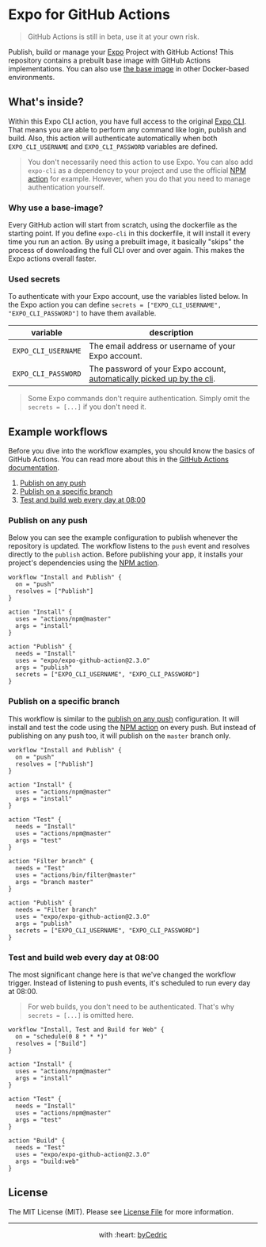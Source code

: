 # Expo for GitHub Actions

> GitHub Actions is still in beta, use it at your own risk.

Publish, build or manage your [Expo][link-expo] Project with GitHub Actions!
This repository contains a prebuilt base image with GitHub Actions implementations.
You can also use [the base image](base) in other Docker-based environments.

## What's inside?

Within this Expo CLI action, you have full access to the original [Expo CLI][link-expo-cli].
That means you are able to perform any command like login, publish and build.
Also, this action will authenticate automatically when both `EXPO_CLI_USERNAME` and `EXPO_CLI_PASSWORD` variables are defined.

> You don't necessarily need this action to use Expo.
> You can also add `expo-cli` as a dependency to your project and use the official [NPM action][link-actions-npm] for example.
> However, when you do that you need to manage authentication yourself.

### Why use a base-image?

Every GitHub action will start from scratch, using the dockerfile as the starting point.
If you define `expo-cli` in this dockerfile, it will install it every time you run an action.
By using a prebuilt image, it basically "skips" the process of downloading the full CLI over and over again.
This makes the Expo actions overall faster.

### Used secrets

To authenticate with your Expo account, use the variables listed below.
In the Expo action you can define `secrets = ["EXPO_CLI_USERNAME", "EXPO_CLI_PASSWORD"]` to have them available.

variable            | description
---                 | ---
`EXPO_CLI_USERNAME` | The email address or username of your Expo account.
`EXPO_CLI_PASSWORD` | The password of your Expo account, [automatically picked up by the cli][link-expo-cli-password].

> Some Expo commands don't require authentication.
> Simply omit the `secrets = [...]` if you don't need it.

## Example workflows

Before you dive into the workflow examples, you should know the basics of GitHub Actions.
You can read more about this in the [GitHub Actions documentation][link-actions].

1. [Publish on any push](#publish-on-any-push)
2. [Publish on a specific branch](#publish-on-a-specific-branch)
3. [Test and build web every day at 08:00](#test-and-build-web-every-day-at-0800)

### Publish on any push

Below you can see the example configuration to publish whenever the repository is updated.
The workflow listens to the `push` event and resolves directly to the `publish` action.
Before publishing your app, it installs your project's dependencies using the [NPM action][link-actions-npm].

```hcl
workflow "Install and Publish" {
  on = "push"
  resolves = ["Publish"]
}

action "Install" {
  uses = "actions/npm@master"
  args = "install"
}

action "Publish" {
  needs = "Install"
  uses = "expo/expo-github-action@2.3.0"
  args = "publish"
  secrets = ["EXPO_CLI_USERNAME", "EXPO_CLI_PASSWORD"]
}
```

### Publish on a specific branch

This workflow is similar to the [publish on any push](#publish-on-any-push) configuration.
It will install and test the code using the [NPM action][link-actions-npm] on every push.
But instead of publishing on any push too, it will publish on the `master` branch only.

```hcl
workflow "Install and Publish" {
  on = "push"
  resolves = ["Publish"]
}

action "Install" {
  uses = "actions/npm@master"
  args = "install"
}

action "Test" {
  needs = "Install"
  uses = "actions/npm@master"
  args = "test"
}

action "Filter branch" {
  needs = "Test"
  uses = "actions/bin/filter@master"
  args = "branch master"
}

action "Publish" {
  needs = "Filter branch"
  uses = "expo/expo-github-action@2.3.0"
  args = "publish"
  secrets = ["EXPO_CLI_USERNAME", "EXPO_CLI_PASSWORD"]
}
```

### Test and build web every day at 08:00

The most significant change here is that we've changed the workflow trigger.
Instead of listening to push events, it's scheduled to run every day at 08:00.

> For web builds, you don't need to be authenticated.
> That's why `secrets = [...]` is omitted here.

```hcl
workflow "Install, Test and Build for Web" {
  on = "schedule(0 8 * * *)"
  resolves = ["Build"]
}

action "Install" {
  uses = "actions/npm@master"
  args = "install"
}

action "Test" {
  needs = "Install"
  uses = "actions/npm@master"
  args = "test"
}

action "Build" {
  needs = "Test"
  uses = "expo/expo-github-action@2.3.0"
  args = "build:web"
}
```

## License

The MIT License (MIT). Please see [License File](LICENSE.md) for more information.

--- ---

<p align="center">
    with :heart: <a href="https://bycedric.com" target="_blank">byCedric</a>
</p>

[link-actions]: https://developer.github.com/actions/
[link-actions-npm]: https://github.com/actions/npm
[link-expo]: https://expo.io
[link-expo-cli]: https://docs.expo.io/versions/latest/workflow/expo-cli
[link-expo-cli-password]: https://github.com/expo/expo-cli/blob/8ea616d8848a123270b97e226e33dcb3dde49653/packages/expo-cli/src/accounts.js#L94
